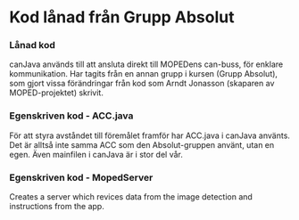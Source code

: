 # Kod lånad från Grupp Absolut

### Lånad kod
canJava används till att ansluta direkt till MOPEDens can-buss, för enklare kommunikation. Har tagits från en annan grupp i kursen (Grupp Absolut), som gjort vissa förändringar från kod som Arndt Jonasson (skaparen av MOPED-projektet) skrivit.

### Egenskriven kod - ACC.java
För att styra avståndet till föremålet framför har ACC.java i canJava använts. Det är alltså inte samma ACC som den Absolut-gruppen använt, utan en egen. Även mainfilen i canJava är i stor del vår.

### Egenskriven kod - MopedServer
Creates a server which revices data from the image detection and instructions from the app.
